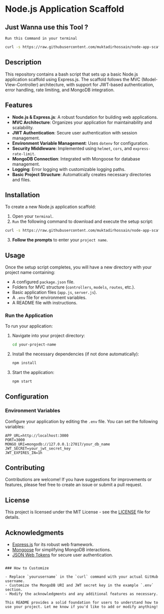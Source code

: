 # Node.js Application Scaffold

## Just Wanna use this Tool ?
`Run this Command in your terminal`
```bash
curl -s https://raw.githubusercontent.com/muktadirhossain/node-app-scaffold/main/setup.sh -o setup.sh && bash setup.sh
```

## Description

This repository contains a bash script that sets up a basic Node.js application scaffold using Express.js. The scaffold follows the MVC (Model-View-Controller) architecture, with support for JWT-based authentication, error handling, rate limiting, and MongoDB integration.

## Features

- **Node.js & Express.js**: A robust foundation for building web applications.
- **MVC Architecture**: Organizes your application for maintainability and scalability.
- **JWT Authentication**: Secure user authentication with session management.
- **Environment Variable Management**: Uses `dotenv` for configuration.
- **Security Middleware**: Implemented using `helmet`, `cors`, and `express-rate-limit`.
- **MongoDB Connection**: Integrated with Mongoose for database management.
- **Logging**: Error logging with customizable logging paths.
- **Basic Project Structure**: Automatically creates necessary directories and files.

## Installation

To create a new Node.js application scaffold:

1. Open your `terminal`.
2. `Run` the following command to download and execute the setup script:
```bash
curl -s https://raw.githubusercontent.com/muktadirhossain/node-app-scaffold/main/setup.sh -o setup.sh && bash setup.sh
```
3. **Follow the prompts** to enter your `project name`.

## Usage

Once the setup script completes, you will have a new directory with your project name containing:

- A configured `package.json` file.
- Folders for MVC structure (`controllers`, `models`, `routes`, etc.).
- Basic application files (`app.js`, `server.js`).
- A `.env` file for environment variables.
- A README file with instructions.

### Run the Application

To run your application:

1. Navigate into your project directory:
   ```bash
   cd your-project-name
   ```

2. Install the necessary dependencies (if not done automatically):
   ```bash
   npm install
   ```

3. Start the application:
   ```bash
   npm start
   ```

## Configuration

### Environment Variables

Configure your application by editing the `.env` file. You can set the following variables:

```env
APP_URL=http://localhost:3000
PORT=3000
MONGO_URI=mongodb://127.0.0.1:27017/your_db_name
JWT_SECRET=your_jwt_secret_key
JWT_EXPIRES_IN=1h
```

## Contributing

Contributions are welcome! If you have suggestions for improvements or features, please feel free to create an issue or submit a pull request.

## License

This project is licensed under the MIT License - see the [LICENSE](LICENSE) file for details.

## Acknowledgments

- [Express.js](https://expressjs.com/) for its robust web framework.
- [Mongoose](https://mongoosejs.com/) for simplifying MongoDB interactions.
- [JSON Web Tokens](https://jwt.io/) for secure user authentication.
```

### How to Customize

- Replace `yourusername` in the `curl` command with your actual GitHub username.
- Customize the MongoDB URI and JWT secret key in the example `.env` section.
- Modify the acknowledgments and any additional features as necessary.

This README provides a solid foundation for users to understand how to use your project. Let me know if you'd like to add or modify anything!